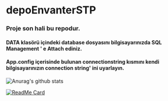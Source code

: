 # depoEnvanterSTP

### Proje son hali bu repodur. 
#### DATA klasörü içindeki database dosyasını bilgisayarınızda SQL Management ' e Attach ediniz.
#### App.config içerisinde bulunan connectionstring kısmını kendi bilgisayarınızın connection string' ini uyarlayın.


![Anurag's github stats](https://github-readme-stats.vercel.app/api?username=mhmtkcmn10&show_icons=true&theme=cobalt)


[![ReadMe Card](https://github-readme-stats.vercel.app/api/pin/?username=mhmtkcmn10&repo=github-readme-stats)](https://github.com/anuraghazra/github-readme-stats)
